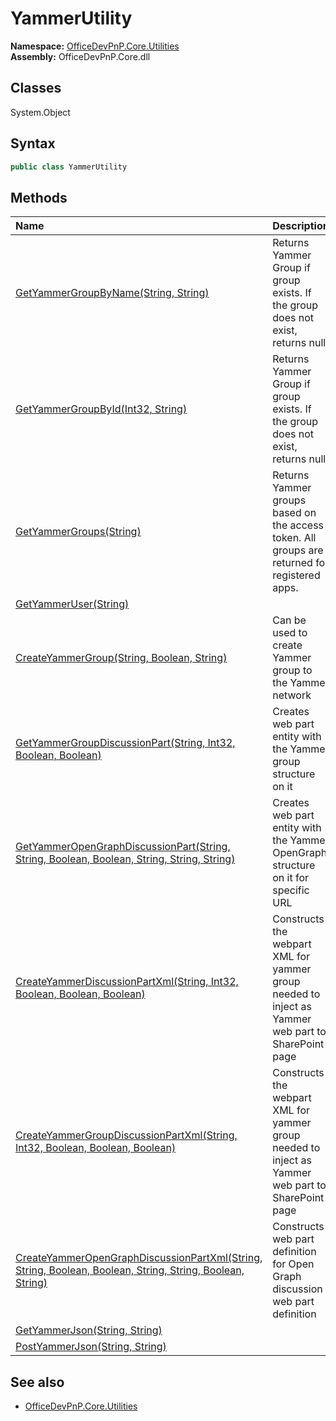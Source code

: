 # YammerUtility

**Namespace:** [OfficeDevPnP.Core.Utilities](OfficeDevPnP.Core.Utilities.md)  
**Assembly:** OfficeDevPnP.Core.dll  
## Classes
System.Object  
## Syntax
```C#
public class YammerUtility
```
## Methods
|**Name**|**Description**|
|:-----|:-----|
| [GetYammerGroupByName(String, String)](YammerUtilityGetYammerGroupByNameStringString.md) | Returns Yammer Group if group exists. If the group does not exist, returns null.
| [GetYammerGroupById(Int32, String)](YammerUtilityGetYammerGroupByIdInt32String.md) | Returns Yammer Group if group exists. If the group does not exist, returns null.
| [GetYammerGroups(String)](YammerUtilityGetYammerGroupsString.md) | Returns Yammer groups based on the access token. All groups are returned for registered apps.
| [GetYammerUser(String)](YammerUtilityGetYammerUserString.md) | 
| [CreateYammerGroup(String, Boolean, String)](YammerUtilityCreateYammerGroupStringBooleanString.md) | Can be used to create Yammer group to the Yammer network
| [GetYammerGroupDiscussionPart(String, Int32, Boolean, Boolean)](YammerUtilityGetYammerGroupDiscussionPartStringInt32BooleanBoolean.md) | Creates web part entity with the Yammer group structure on it
| [GetYammerOpenGraphDiscussionPart(String, String, Boolean, Boolean, String, String, String)](YammerUtilityGetYammerOpenGraphDiscussionPartStringStringBooleanBooleanStringStringString.md) | Creates web part entity with the Yammer OpenGraph structure on it for specific URL
| [CreateYammerDiscussionPartXml(String, Int32, Boolean, Boolean, Boolean)](YammerUtilityCreateYammerDiscussionPartXmlStringInt32BooleanBooleanBoolean.md) | Constructs the webpart XML for yammer group needed to inject as Yammer web part to SharePoint page
| [CreateYammerGroupDiscussionPartXml(String, Int32, Boolean, Boolean, Boolean)](YammerUtilityCreateYammerGroupDiscussionPartXmlStringInt32BooleanBooleanBoolean.md) | Constructs the webpart XML for yammer group needed to inject as Yammer web part to SharePoint page
| [CreateYammerOpenGraphDiscussionPartXml(String, String, Boolean, Boolean, String, String, Boolean, String)](YammerUtilityCreateYammerOpenGraphDiscussionPartXmlStringStringBooleanBooleanStringStringBooleanString.md) | Constructs web part definition for Open Graph discussion web part definition
| [GetYammerJson(String, String)](YammerUtilityGetYammerJsonStringString.md) | 
| [PostYammerJson(String, String)](YammerUtilityPostYammerJsonStringString.md) | 
## See also
- [OfficeDevPnP.Core.Utilities](OfficeDevPnP.Core.Utilities.md)
